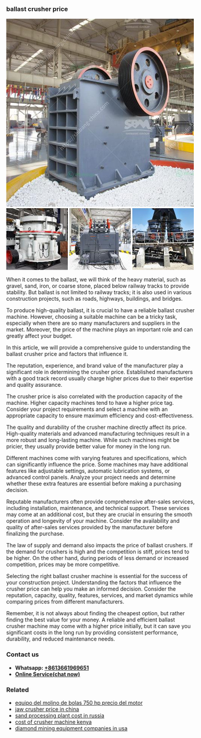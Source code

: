 <h3>ballast crusher price</h3><img src='1708309166.jpg' alt=''><p>When it comes to the ballast, we will think of the heavy material, such as gravel, sand, iron, or coarse stone, placed below railway tracks to provide stability. But ballast is not limited to railway tracks; it is also used in various construction projects, such as roads, highways, buildings, and bridges.</p><p>To produce high-quality ballast, it is crucial to have a reliable ballast crusher machine. However, choosing a suitable machine can be a tricky task, especially when there are so many manufacturers and suppliers in the market. Moreover, the price of the machine plays an important role and can greatly affect your budget.</p><p>In this article, we will provide a comprehensive guide to understanding the ballast crusher price and factors that influence it.</p><p>The reputation, experience, and brand value of the manufacturer play a significant role in determining the crusher price. Established manufacturers with a good track record usually charge higher prices due to their expertise and quality assurance.</p><p>The crusher price is also correlated with the production capacity of the machine. Higher capacity machines tend to have a higher price tag. Consider your project requirements and select a machine with an appropriate capacity to ensure maximum efficiency and cost-effectiveness.</p><p>The quality and durability of the crusher machine directly affect its price. High-quality materials and advanced manufacturing techniques result in a more robust and long-lasting machine. While such machines might be pricier, they usually provide better value for money in the long run.</p><p>Different machines come with varying features and specifications, which can significantly influence the price. Some machines may have additional features like adjustable settings, automatic lubrication systems, or advanced control panels. Analyze your project needs and determine whether these extra features are essential before making a purchasing decision.</p><p>Reputable manufacturers often provide comprehensive after-sales services, including installation, maintenance, and technical support. These services may come at an additional cost, but they are crucial in ensuring the smooth operation and longevity of your machine. Consider the availability and quality of after-sales services provided by the manufacturer before finalizing the purchase.</p><p>The law of supply and demand also impacts the price of ballast crushers. If the demand for crushers is high and the competition is stiff, prices tend to be higher. On the other hand, during periods of less demand or increased competition, prices may be more competitive.</p><p>Selecting the right ballast crusher machine is essential for the success of your construction project. Understanding the factors that influence the crusher price can help you make an informed decision. Consider the reputation, capacity, quality, features, services, and market dynamics while comparing prices from different manufacturers.</p><p>Remember, it is not always about finding the cheapest option, but rather finding the best value for your money. A reliable and efficient ballast crusher machine may come with a higher price initially, but it can save you significant costs in the long run by providing consistent performance, durability, and reduced maintenance needs.</p><h3>Contact us</h3><ul><li><strong>Whatsapp:&nbsp;<a href="https://wa.me/8613661969651">+8613661969651</a></strong></li><li><a href="https://swt.shibang-china.com/?git&amp;zhl&amp;ballast crusher price"><strong>Online Service(chat now)</strong></a></li></ul><h3>Related</h3><ul><li><a href='equipo del molino de bolas 750 hp precio del motor.md'>equipo del molino de bolas 750 hp precio del motor</a></li><li><a href='jaw crusher price in china.md'>jaw crusher price in china</a></li><li><a href='sand processing plant cost in russia.md'>sand processing plant cost in russia</a></li><li><a href='cost of crusher machine kenya.md'>cost of crusher machine kenya</a></li><li><a href='diamond mining equipment companies in usa.md'>diamond mining equipment companies in usa</a></li></ul>